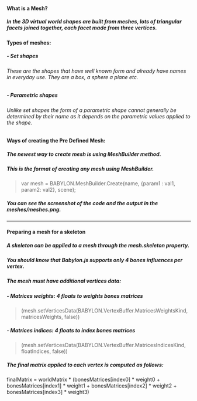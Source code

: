 #### What is a Mesh?
##### In the 3D virtual world shapes are built from meshes, lots of triangular facets joined together, each facet made from three vertices.
#### Types of meshes:
##### - Set shapes
###### These are the shapes that have well known form and already have names in everyday use. They are a box, a sphere a plane etc.
##### - Parametric shapes
###### Unlike set shapes the form of a parametric shape cannot generally be determined by their name as it depends on the parametric values applied to the shape.
#### Ways of creating the Pre Defined Mesh:
##### The newest way to create mesh is using **MeshBuilder** method.
##### This is the format of creating any mesh using **MeshBuilder**.

> var mesh = BABYLON.MeshBuilder.Create<Mesh>(name, {param1 : val1, param2: val2}, scene);

##### You can see the screenshot of the code and the output in the meshes/meshes.png.
--------------

#### Preparing a mesh for a skeleton
##### A skeleton can be applied to a mesh through the _mesh.skeleton_ property. 
##### You should know that Babylon.js supports only _4 bones influences per vertex_. 
##### The mesh must have additional vertices data:

##### - Matrices weights: 4 floats to weights bones matrices
> (mesh.setVerticesData(BABYLON.VertexBuffer.MatricesWeightsKind, matricesWeights, false))

##### - Matrices indices: 4 floats to index bones matrices
> (mesh.setVerticesData(BABYLON.VertexBuffer.MatricesIndicesKind, floatIndices, false))

##### The final matrix applied to each vertex is computed as follows:
finalMatrix = worldMatrix * (bonesMatrices[index0] * weight0 + bonesMatrices[index1] * weight1 + bonesMatrices[index2] * weight2 + bonesMatrices[index3] * weight3)






